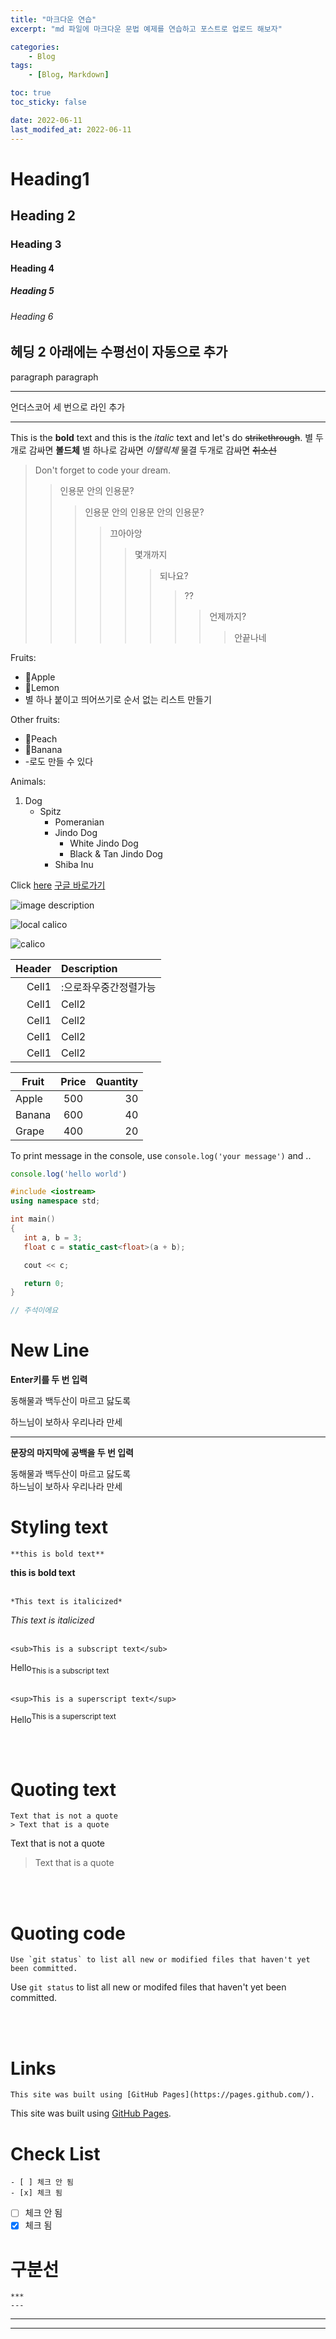 ```yaml
---
title: "마크다운 연습"
excerpt: "md 파일에 마크다운 문법 예제를 연습하고 포스트로 업로드 해보자"

categories:
    - Blog
tags:
    - [Blog, Markdown]

toc: true
toc_sticky: false

date: 2022-06-11
last_modifed_at: 2022-06-11
---
```



<!-- Heading -->
# Heading1
## Heading 2
### Heading 3
#### Heading 4
##### Heading 5
###### Heading 6

## 헤딩 2 아래에는 수평선이 자동으로 추가

paragraph
paragraph

<!-- Line -->
___
언더스코어 세 번으로 라인 추가  

___

<!-- Text attributes -->
This is the **bold**  text and this is the *italic* text and let's do ~~strikethrough~~.
별 두개로 감싸면 **볼드체**
별 하나로 감싸면 *이탤릭체*
물결 두개로 감싸면 ~~취소선~~

<!-- Quote -->
> Don't forget to code your dream.
>> 인용문 안의 인용문?
>>> 인용문 안의 인용문 안의 인용문?
>>>> 끄아아앙
>>>>> 몇개까지
>>>>>> 되나요?
>>>>>>> ??
>>>>>>>> 언제까지?
>>>>>>>>> 안끝나네

<!-- Bullet List -->
Fruits:
* 🍎Apple
* 🍋Lemon
* 별 하나 붙이고 띄어쓰기로 순서 없는 리스트 만들기

Other fruits:
- 🍑Peach
- 🍌Banana
- -로도 만들 수 있다

Animals:
1. Dog 
    - Spitz
      - Pomeranian
      - Jindo Dog
        - White Jindo Dog
        - Black & Tan Jindo Dog
      - Shiba Inu

<!-- Link -->
Click [here](http://www.naver.com)
[구글 바로가기](http://www.google.com)

<!-- Image -->
![image description](https://www.thesprucepets.com/thmb/yAyX-8s4QnQPmErHjrt3kDKGZto=/2750x1833/filters:no_upscale():max_bytes(150000):strip_icc()/calico-cats-profile-554694-03-987c213c5c0447e3acb7082cbf82c7d8.jpg)

![local calico](calico.jpg)

![calico](https://user-images.githubusercontent.com/69240465/173189810-0638d763-6a11-4999-bb60-7dcdb13a538e.jpg)  


<!-- Table -->

|Header|Description|
|--:|:--|
|Cell1|:으로좌우중간정렬가능|
|Cell1|Cell2|
|Cell1|Cell2|
|Cell1|Cell2|
|Cell1|Cell2|

|Fruit|Price|Quantity|
|--|:--:|--:|
|Apple|500|30|
|Banana|600|40|
|Grape|400|20|


<!-- Code -->
 To print message in the console, use `console.log('your message')` and ..

 ```js
 console.log('hello world')
 ```

 ```cpp
#include <iostream>
using namespace std;

int main()
{
    int a, b = 3;
    float c = static_cast<float>(a + b);

    cout << c;

    return 0;
}

// 주석이에요
 ```

<!-- New Line -->
# New Line
**Enter키를 두 번 입력**

동해물과 백두산이 마르고 닳도록 

하느님이 보하사 우리나라 만세

<hr>

**문장의 마지막에 공백을 두 번 입력**

동해물과 백두산이 마르고 닳도록  
하느님이 보하사 우리나라 만세

<!-- Styling text -->
# Styling text
```
**this is bold text**
```
**this is bold text**
<br><br>

```
*This text is italicized*
```
*This text is italicized*
<br><br>

```
<sub>This is a subscript text</sub>
```
Hello<sub>This is a subscript text</sub>
<br><br>

```
<sup>This is a superscript text</sup>
```
Hello<sup>This is a superscript text</sup>

<br><br>
# Quoting text
```
Text that is not a quote
> Text that is a quote
```
Text that is not a quote
> Text that is a quote

<br><br>
# Quoting code
```
Use `git status` to list all new or modified files that haven't yet been committed.
```
Use `git status` to list all new or modifed files that haven't yet been committed.

<br><br>
# Links

```
This site was built using [GitHub Pages](https://pages.github.com/).
```

This site was built using [GitHub Pages](https://pages.github.com/).

# Check List
```
- [ ] 체크 안 됨
- [x] 체크 됨
```
- [ ] 체크 안 됨
- [x] 체크 됨

# 구분선
```
***
---
```

***
---